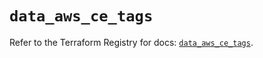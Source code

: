# `data_aws_ce_tags`

Refer to the Terraform Registry for docs: [`data_aws_ce_tags`](https://registry.terraform.io/providers/hashicorp/aws/6.13.0/docs/data-sources/ce_tags).
